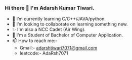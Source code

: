### Hi there 👋 I'm Adarsh Kumar Tiwari.
- 🌱 I’m currently learning C/C++/JAVA/python.
- 👯 I’m looking to collaborate on learning something new.
- ✨ I'm also a NCC Cadet (Air Wing).
- 💬 I'm a Student of Bachelor of Computer Application.
- 📫 How to reach me:-
  - Gmail:- adarshtiwari7071@gmail.com
  - leetcode:- AdaRsh7071
<!--
**Adarsh7071/AdaRsh7071** is a ✨ _special_ ✨ repository because its `README.md` (this file) appears on your GitHub profile.

Here are some ideas to get you started:

- 🔭 I’m currently working on ...
- 🌱 I’m currently learning ...
- 👯 I’m looking to collaborate on ...
- 🤔 I’m looking for help with ...
- 💬 Ask me about ...
- 📫 How to reach me: ...
- 😄 Pronouns: ...
- ⚡ Fun fact: ...
-->
